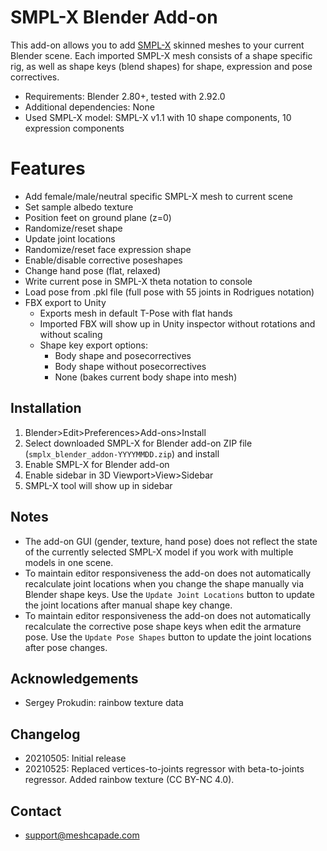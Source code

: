 # SMPL-X Blender Add-on

This add-on allows you to add [SMPL-X](https://smpl-x.is.tue.mpg.de) skinned meshes to your current Blender scene. Each imported SMPL-X mesh consists of a shape specific rig, as well as shape keys (blend shapes) for shape, expression and pose correctives.

+ Requirements: Blender 2.80+, tested with 2.92.0
+ Additional dependencies: None
+ Used SMPL-X model: SMPL-X v1.1 with 10 shape components, 10 expression components

# Features
+ Add female/male/neutral specific SMPL-X mesh to current scene
+ Set sample albedo texture
+ Position feet on ground plane (z=0)
+ Randomize/reset shape
+ Update joint locations
+ Randomize/reset face expression shape
+ Enable/disable corrective poseshapes
+ Change hand pose (flat, relaxed)
+ Write current pose in SMPL-X theta notation to console
+ Load pose from .pkl file (full pose with 55 joints in Rodrigues notation)
+ FBX export to Unity
    + Exports mesh in default T-Pose with flat hands
    + Imported FBX will show up in Unity inspector without rotations and without scaling
    + Shape key export options: 
        + Body shape and posecorrectives
        + Body shape without posecorrectives
        + None (bakes current body shape into mesh)
## Installation
1. Blender>Edit>Preferences>Add-ons>Install
2. Select downloaded SMPL-X for Blender add-on ZIP file (`smplx_blender_addon-YYYYMMDD.zip`) and install
3. Enable SMPL-X for Blender add-on
4. Enable sidebar in 3D Viewport>View>Sidebar
5. SMPL-X tool will show up in sidebar

## Notes
+ The add-on GUI (gender, texture, hand pose) does not reflect the state of the currently selected SMPL-X model if you work with multiple models in one scene.
+ To maintain editor responsiveness the add-on does not automatically recalculate joint locations when you change the shape manually via Blender shape keys. Use the `Update Joint Locations` button to update the joint locations after manual shape key change.
+ To maintain editor responsiveness the add-on does not automatically recalculate the corrective pose shape keys when edit the armature pose. Use the `Update Pose Shapes` button to update the joint locations after pose changes.

## Acknowledgements

+ Sergey Prokudin: rainbow texture data

## Changelog
+ 20210505: Initial release
+ 20210525: Replaced vertices-to-joints regressor with beta-to-joints regressor. Added rainbow texture (CC BY-NC 4.0).

## Contact
+ support@meshcapade.com
